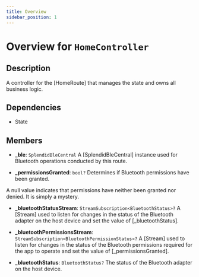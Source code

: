 ```yaml
---
title: Overview
sidebar_position: 1
---
```


# Overview for `HomeController`

## Description

A controller for the [HomeRoute] that manages the state and owns all business logic.

## Dependencies

- State

## Members

- **_ble**: `SplendidBleCentral`
  A [SplendidBleCentral] instance used for Bluetooth operations conducted by this route.

- **_permissionsGranted**: `bool?`
  Determines if Bluetooth permissions have been granted.

 A null value indicates that permissions have neither been granted nor denied. It is simply a mystery.

- **_bluetoothStatusStream**: `StreamSubscription<BluetoothStatus>?`
  A [Stream] used to listen for changes in the status of the Bluetooth adapter on the host device and set the
 value of [_bluetoothStatus].

- **_bluetoothPermissionsStream**: `StreamSubscription<BluetoothPermissionStatus>?`
  A [Stream] used to listen for changes in the status of the Bluetooth permissions required for the app to operate
 and set the value of [_permissionsGranted].

- **_bluetoothStatus**: `BluetoothStatus?`
  The status of the Bluetooth adapter on the host device.

